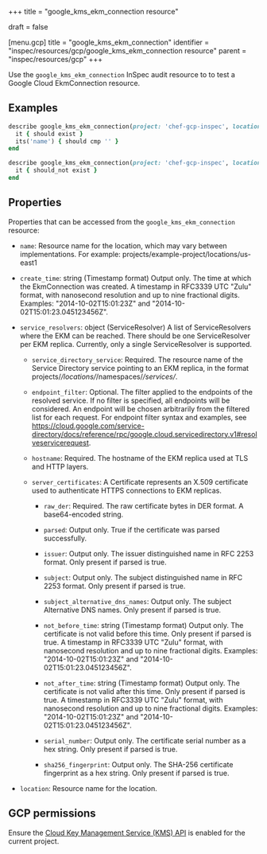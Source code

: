 +++
title = "google_kms_ekm_connection resource"

draft = false


[menu.gcp]
title = "google_kms_ekm_connection"
identifier = "inspec/resources/gcp/google_kms_ekm_connection resource"
parent = "inspec/resources/gcp"
+++

Use the `google_kms_ekm_connection` InSpec audit resource to to test a Google Cloud EkmConnection resource.

## Examples

```ruby
describe google_kms_ekm_connection(project: 'chef-gcp-inspec', location: 'europe-west2', name: '') do
  it { should exist }
  its('name') { should cmp '' }
end

describe google_kms_ekm_connection(project: 'chef-gcp-inspec', location: 'nonexistent') do
  it { should_not exist }
end
```

## Properties

Properties that can be accessed from the `google_kms_ekm_connection` resource:


  * `name`: Resource name for the location, which may vary between implementations. For example: projects/example-project/locations/us-east1

  * `create_time`: string (Timestamp format) Output only. The time at which the EkmConnection was created. A timestamp in RFC3339 UTC "Zulu" format, with nanosecond resolution and up to nine fractional digits. Examples: "2014-10-02T15:01:23Z" and "2014-10-02T15:01:23.045123456Z".

  * `service_resolvers`: object (ServiceResolver) A list of ServiceResolvers where the EKM can be reached. There should be one ServiceResolver per EKM replica. Currently, only a single ServiceResolver is supported.

    * `service_directory_service`: Required. The resource name of the Service Directory service pointing to an EKM replica, in the format projects/*/locations/*/namespaces/*/services/*.

    * `endpoint_filter`: Optional. The filter applied to the endpoints of the resolved service. If no filter is specified, all endpoints will be considered. An endpoint will be chosen arbitrarily from the filtered list for each request. For endpoint filter syntax and examples, see https://cloud.google.com/service-directory/docs/reference/rpc/google.cloud.servicedirectory.v1#resolveservicerequest.

    * `hostname`: Required. The hostname of the EKM replica used at TLS and HTTP layers.

    * `server_certificates`: A Certificate represents an X.509 certificate used to authenticate HTTPS connections to EKM replicas.

      * `raw_der`: Required. The raw certificate bytes in DER format. A base64-encoded string.

      * `parsed`: Output only. True if the certificate was parsed successfully.

      * `issuer`: Output only. The issuer distinguished name in RFC 2253 format. Only present if parsed is true.

      * `subject`: Output only. The subject distinguished name in RFC 2253 format. Only present if parsed is true.

      * `subject_alternative_dns_names`: Output only. The subject Alternative DNS names. Only present if parsed is true.

      * `not_before_time`: string (Timestamp format) Output only. The certificate is not valid before this time. Only present if parsed is true. A timestamp in RFC3339 UTC "Zulu" format, with nanosecond resolution and up to nine fractional digits. Examples: "2014-10-02T15:01:23Z" and "2014-10-02T15:01:23.045123456Z".

      * `not_after_time`: string (Timestamp format) Output only. The certificate is not valid after this time. Only present if parsed is true. A timestamp in RFC3339 UTC "Zulu" format, with nanosecond resolution and up to nine fractional digits. Examples: "2014-10-02T15:01:23Z" and "2014-10-02T15:01:23.045123456Z".

      * `serial_number`: Output only. The certificate serial number as a hex string. Only present if parsed is true.

      * `sha256_fingerprint`: Output only. The SHA-256 certificate fingerprint as a hex string. Only present if parsed is true.

  * `location`: Resource name for the location.


## GCP permissions

Ensure the [Cloud Key Management Service (KMS) API](https://console.cloud.google.com/apis/library/cloudkms.googleapis.com/) is enabled for the current project.
